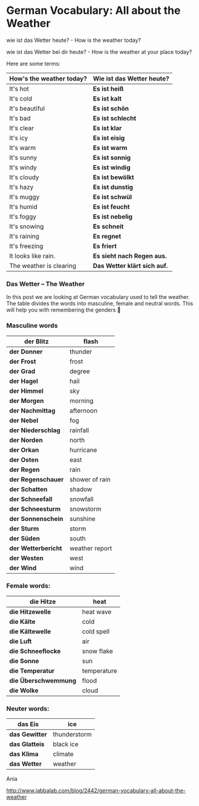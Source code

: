 # German Vocabulary: All about the Weather

wie ist das Wetter heute? - How is the weather today?

wie ist das Wetter bei dir heute? - How is the weather at your place today?

Here are some terms:

| How's the weather today? | **Wie ist das Wetter heute?**  |
| ------------------------ | ------------------------------ |
| It's hot                 | **Es ist heiß**                |
| It's cold                | **Es ist kalt**                |
| It's beautiful           | **Es ist schön**               |
| It's bad                 | **Es ist schlecht**            |
| It's clear               | **Es ist klar**                |
| It's icy                 | **Es ist eisig**               |
| It's warm                | **Es ist warm**                |
| It's sunny               | **Es ist sonnig**              |
| It's windy               | **Es ist windig**              |
| It's cloudy              | **Es ist bewölkt**             |
| It's hazy                | **Es ist dunstig**             |
| It's muggy               | **Es ist schwül**              |
| It's humid               | **Es ist feucht**              |
| It's foggy               | **Es ist nebelig**             |
| It's snowing             | **Es schneit**                 |
| It's raining             | **Es regnet**                  |
| It's freezing            | **Es friert**                  |
| It looks like rain.      | **Es sieht nach Regen aus.**   |
| The weather is clearing  | **Das Wetter klärt sich auf.** |

### Das Wetter – The Weather

In this post we are looking at German vocabulary used to tell the weather. The table divides the words into masculine, female and neutral words. This will help you with remembering the genders 🙂

### Masculine words

| **der Blitz**         | flash          |
| --------------------- | -------------- |
| **der Donner**        | thunder        |
| **der Frost**         | frost          |
| **der Grad**          | degree         |
| **der Hagel**         | hail           |
| **der Himmel**        | sky            |
| **der Morgen**        | morning        |
| **der Nachmittag**    | afternoon      |
| **der Nebel**         | fog            |
| **der Niederschlag**  | rainfall       |
| **der Norden**        | north          |
| **der Orkan**         | hurricane      |
| **der Osten**         | east           |
| **der Regen**         | rain           |
| **der Regenschauer**  | shower of rain |
| **der Schatten**      | shadow         |
| **der Schneefall**    | snowfall       |
| **der Schneesturm**   | snowstorm      |
| **der Sonnenschein**  | sunshine       |
| **der Sturm**         | storm          |
| **der Süden**         | south          |
| **der Wetterbericht** | weather report |
| **der Westen**        | west           |
| **der Wind**          | wind           |

 

### Female words:

| **die Hitze**          | heat        |
| ---------------------- | ----------- |
| **die Hitzewelle**     | heat wave   |
| **die Kälte**          | cold        |
| **die Kältewelle**     | cold spell  |
| **die Luft**           | air         |
| **die Schneeflocke**   | snow flake  |
| **die Sonne**          | sun         |
| **die Temperatur**     | temperature |
| **die Überschwemmung** | flood       |
| **die Wolke**          | cloud       |

 

### Neuter words:

| **das Eis**      | ice          |
| ---------------- | ------------ |
| **das Gewitter** | thunderstorm |
| **das Glatteis** | black ice    |
| **das Klima**    | climate      |
| **das Wetter**   | weather      |



Ania

http://www.jabbalab.com/blog/2442/german-vocabulary-all-about-the-weather